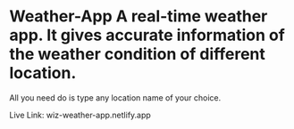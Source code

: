 # Weather-App A real-time weather app. It gives accurate information of the weather condition of different location.


All you need do is type any location name of your choice.


Live Link: wiz-weather-app.netlify.app
